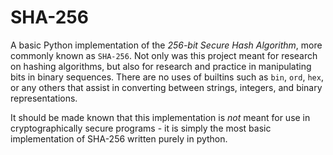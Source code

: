 # SHA-256

A basic Python implementation of the *256-bit Secure Hash Algorithm*, more commonly known as `SHA-256`. Not only was this project meant for research on hashing algorithms, but also for research and practice in manipulating bits in binary sequences. There are no uses of builtins such as `bin`, `ord`, `hex`, or any others that assist in converting between strings, integers, and binary representations.

It should be made known that this implementation is *not* meant for use in cryptographically secure programs - it is simply the most basic implementation of SHA-256 written purely in python.


